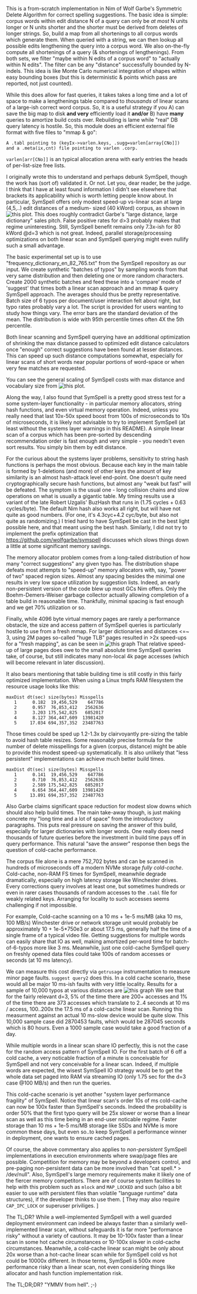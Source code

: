 This is a from-scratch implementation in Nim of Wolf Garbe's Symmetric Delete
Algorithm for correct spelling suggestions.  The basic idea is simple: corpus
words within edit distance N of a query can only be *at most* N units longer or
N units shorter and the shorter must be derived from deletes of longer strings.
So, build a map from all shortenings to all corpus words which generate them.
When queried with a string, we can then lookup all possible edits lengthening
the query into a corpus word.  We also on-the-fly compute all shortenings of a
query (& shortenings of lengthenings).  From both sets, we filter "maybe within
N edits of a corpus word" to "actually within N edits".  The filter can be any
"distance" successfully bounded by N-indels.  This idea is like Monte Carlo
numerical integration of shapes within easy bounding boxes (but this is
deterministic & points which pass are reported, not just counted).

While this does allow for fast queries, it takes takes a long time and a lot of
space to make a lengthenings table compared to *thousands* of linear scans of a
large-ish correct word corpus.  So, it is a useful strategy if you A) can save
the big map to disk **and very** efficiently load it **and/or** B) have **many**
queries to amortize build costs over.  Rebuilding is lame while "real" DB query
latency is hostile.  So, this module does an efficient external file format with
five files to "mmap & go":
```
A .tabl pointing to (keyIx->varlen.keys, .sugg=varlen[array[CNo]])
and a .meta(ix,cnt) file pointing to varlen .corp.
```
`varlen[arr[CNo]]` is an typical allocation arena with early entries the heads
of per-list-size free lists.

I originally wrote this to understand and perhaps debunk SymSpell, though the
work has (sort of) validated it.  Or not.  Let you, dear reader, be the judge.
I think that I have at least found information I didn't see elsewhere that
brackets its applicability which is worth letting people know about.  In
particular, SymSpell offers only modest speed-up vs-linear scan at large
(4,5,..) edit distances of a medium- sized (40 kWord) corpus, as shown in ![this
plot.](https://raw.githubusercontent.com/c-blake/suggest/master/scanVsymspellD5.png)
This does roughly contradict Garbe's "large distance, large dictionary" sales
pitch.  False positive rates for d>3 probably makes that regime uninteresting.
Still, SymSpell benefit remains only 7.3x-ish for 80 kWord @d=3 which is not
great.  Indeed, parallel storage/processing optimizations on both linear scan
and SymSpell querying might even nullify such a small advantage.

The basic experimental set up is to use "frequency\_dictionary\_en\_82\_765.txt"
from the SymSpell repository as our input.  We create synthetic "batches of
typos" by sampling words from that very same distribution and then deleting one
or more random characters.  Create 2000 synthetic batches and feed these into a
'compare' mode of 'suggest' that times both a linear scan approach and an mmap &
query SymSpell approach.  The averages should thus be pretty representative.
Batch size of 6 typos per document/user interaction felt about right, but typo
rates probably vary a lot.  The script is provided for users wanting to study
how things vary.  The error bars are the standard deviation of the mean.  The
distribution is wide with 95th percentile times often 4X the 5th percentile.

Both linear scanning and SymSpell querying have an additional optimization of
shrinking the max distance passed to optimized edit distance calculators once
"enough" correct suggestions have been found at lesser distances.  This can
speed up such distance computations somewhat, especially for linear scans of
short words near popular portions of word-space or when very few matches are
requested.

You can see the general scaling of SymSpell costs with max distance and
vocabulary size from ![this
plot.](https://raw.githubusercontent.com/c-blake/suggest/master/scanVsymspell4k.png)

Along the way, I also found that SymSpell is a pretty good stress test for a
some system-layer functionality - in particular memory allocators, string hash
functions, and even virtual memory operation.  Indeed, unless you really need
that last 10x-50x speed boost from 100s of microseconds to 10s of microseconds,
it is likely not advisable to try to implement SymSpell (at least without the
systems layer warnings in this README).  A simple linear scan of a corpus which
has been pre-sorted by descending recommendation order is fast enough and very
simple - you needn't even sort results.  You simply bin them by edit distance.

For the curious about the systems layer problems, sensitivity to string hash
functions is perhaps the most obvious.  Because each key in the main table is
formed by 1-deletions (and more) of other keys the amount of key similarity is
an almost hash-attack level end-point.  One doesn't quite need cryptographically
secure hash functions, but almost any "weak but fast" will be defeated.  The
symptom is the usual one - long collision chains and slow operations on what is
usually a gigantic table.  My timing results use a variant of the late Robert
Uzgalis' BuzHash that runs in (1.75 cycles + 0.63 cycles/byte).  The default Nim
hash also works all right, but will have not quite as good numbers.  (For one,
it's 4.3cyc+4.2 cyc/byte, but also not quite as randomizing.)  I tried hard to
have SymSpell be cast in the best light possible here, and that meant using the
best hash.  Similarly, I did not try to implement the prefix optimization that
https://github.com/wolfgarbe/symspell discusses which slows things down a little
at some significant memory savings.

The memory allocator problem comes from a long-tailed distribution of how many
"correct suggestions" any given typo has.  The distribution shape defeats most
attempts to "speed-up" memory allocators with, say, "power of two" spaced region
sizes.  Almost any spacing besides the minimal one results in very low space
utilization by suggestion lists.  Indeed, an early non-persistent version of the
code blew up most GCs Nim offers.  Only the Boehm-Demers-Weiser garbage
collector actually allowing completion of a table build in reasonable time.
Thankfully, minimal spacing is fast enough and we get 70% utilization or so.

Finally, while 4096 byte virtual memory pages are rarely a performance obstacle,
the size and access pattern of SymSpell queries is particularly hostile to use
from a fresh mmap.  For larger dictionaries and distances <=~ 3, using 2M pages
so-called "huge TLB" pages resulted in >2x speed-ups for a "fresh mapping", as
can be seen in ![this
graph](https://raw.githubusercontent.com/c-blake/suggest/master/4kVs2M.png)
That relative speed-up of large pages does owe to the small absolute time
SymSpell queries take, of course, but still indicates many non-local 4k page
accesses (which will become relevant in later discussion).

It also bears mentioning that table building time is still costly in this fairly
optimized implementation.  When using a Linux tmpfs RAM filesystem the resource
usage looks like this:
```
maxDist dt(sec) size(bytes) Misspells
   1      0.182  19,456,529    647786
   2      0.957  76,853,412   2562636
   3      3.203 175,542,825   6852017
   4      8.127 364,447,609  13981420
   5     17.034 694,357,352  23487763
```
Those times could be sped up 1.2-1.3x by clairvoyantly pre-sizing the table to
avoid hash table resizes.  Some reasonably precise formula for the number of
delete misspellings for a given (corpus, distance) might be able to provide this
modest speed-up systematically.  It is also unlikely that "less persistent"
implementations can achieve much better build times.
```
maxDist dt(sec) size(bytes) Misspells
   1      0.141  19,456,529    647786
   2      0.710  76,853,412   2562636
   3      2.589 175,542,825   6852017
   4      6.654 364,447,609  13981420
   5     13.891 694,357,352  23487763
```
Also Garbe claims significant space reduction for modest slow downs which should
also help build times.  The main take-away though, is just making concrete my
"long time and a lot of space" from the introductory paragraphs.  This puts real
pressure on saving the answer of this build, especially for larger dictionaries
with longer words.  One really does need thousands of future queries before the
investment in build time pays off in query performance.  This natural "save the
answer" response then begs the question of cold-cache performance.

The corpus file alone is a mere 752,702 bytes and can be scanned in hundreds of
microseconds off a modern NVMe storage *fully cold-cache*.  Cold-cache, non-RAM
FS times for SymSpell, meanwhile degrade dramatically, especially on high
latency storage like Winchester drives.  Every corrections query involves at
least one, but sometimes hundreds or even in rarer cases thousands of random
accesses to the `.tabl` file for weakly related keys.  Arranging for locality
to such accesses seems challenging if not impossible.

For example, Cold-cache scanning on a 10 ms + 1e-5 ms/MB (aka 10 ms, 100 MB/s)
Winchester drive or network storage unit would probably be approximately
10 + 1e-5\*750e3 or about 17.5 ms, generally half the time of a single frame
of a typical video file.  Getting suggestions for multiple words can easily
share that IO as well, making amortized per-word time for batch-of-6-typos more
like 3 ms.  Meanwhile, just one cold-cache SymSpell query on freshly opened data
files could take 100s of random accesses or seconds (at 10 ms latency).

We can measure this cost directly via `getrusage` instrumentation to measure
minor page faults.  `suggest query2` does this.  In a cold cache scenario,
these would all be major 10 ms-ish faults with very little locality.  Results
for a sample of 10,000 typos at various distances are ![this
graph](https://raw.githubusercontent.com/c-blake/suggest/master/randAcc.png)
We see that for the fairly relevant d=3, 5% of the time there are 200+ accesses
and 1% of the time there are 373 accesses which translate to 2..4 seconds at 10
ms / access, 100..200x the 17.5 ms of a cold-cache linear scan.  Running this
measurment against an actual 10 ms-slow device would be quite slow.  This 10,000
sample case did 2870453 faults, which would be 287045 seconds which is 80 hours.
Even a 1000 sample case would take a good fraction of a day.

While multiple words in a linear scan share IO perfectly, this is not the case
for the random access pattern of SymSpell IO.  For the first batch of 6 off a
cold cache, a very noticable fraction of a minute is conceivable for SymSpell
and not very conceivable for a linear scan.  Indeed, if multiple words are
expected, the wisest SymSpell IO strategy would be to get the whole data set
paged into RAM via streaming IO (only 1.75 sec for the d=3 case @100 MB/s) and
then run the queries.

This cold-cache scenario is yet another "system layer performance fragility" of
SymSpell.  Notice that linear scan's order 10s of ms cold-cache can now be 100x
faster than SymSpell's seconds.  Indeed the probability is order 50% that the
first typo query will be 25x slower or worse than a linear scan as well as this
time being in an end-user noticable regime.  Faster storage than 10 ms + 1e-5
ms/MB storage like SSDs and NVMe is more common these days, but even so..to keep
SymSpell a performance winner in deployment, one wants to ensure cached pages.

Of course, the above commentary also applies to *non-persistent* SymSpell
implementations in execution environments where swap/page files are possible.
Competition for memory may be beyond a developers control, and pre-paging
non-persistent data can be more involved than "cat spell.\* > /dev/null".
Also, SymSpell's large memory requirements make it likely one of the fiercer
memory competitors.  There are of course system facilities to help with this
problem such as `mlock` and `MAP_LOCKED` and such (also a bit easier to use
with persistent files than volatile "language runtime" data structures), if
the developer thinks to use them. [ They may also require `CAP_IPC_LOCK` or
superuser priviliges. ]

The TL;DR?  While a well-implemented SymSpell with a well guarded deployment
environment can indeed be always faster than a similarly well-implemented
linear scan, without safeguards it is far more "performance risky" without
a variety of cautions.  It may be 10-100x faster than a linear scan in some
hot cache circumstances or 10-100x slower in cold-cache circumstances.
Meanwhile, a cold-cache linear scan might be only about 20x worse than a
hot-cache linear scan while for SymSpell cold vs hot could be 10000x different.
In those terms, SymSpell is 500x more performance risky than a linear scan, not
even considering things like allocator and hash function implementation risk.

The TL;DR;DR?  "YMMV from hell".  ;-)

